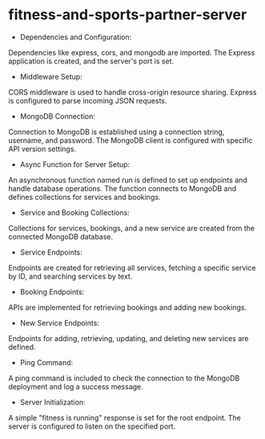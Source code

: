 # fitness-and-sports-partner-server


- Dependencies and Configuration:

Dependencies like express, cors, and mongodb are imported.
The Express application is created, and the server's port is set.
- Middleware Setup:

CORS middleware is used to handle cross-origin resource sharing.
Express is configured to parse incoming JSON requests.
- MongoDB Connection:

Connection to MongoDB is established using a connection string, username, and password.
The MongoDB client is configured with specific API version settings.
- Async Function for Server Setup:

An asynchronous function named run is defined to set up endpoints and handle database operations.
The function connects to MongoDB and defines collections for services and bookings.
- Service and Booking Collections:

Collections for services, bookings, and a new service are created from the connected MongoDB database.
- Service Endpoints:

Endpoints are created for retrieving all services, fetching a specific service by ID, and searching services by text.
- Booking Endpoints:

APIs are implemented for retrieving bookings and adding new bookings.
- New Service Endpoints:

Endpoints for adding, retrieving, updating, and deleting new services are defined.
- Ping Command:

A ping command is included to check the connection to the MongoDB deployment and log a success message.
- Server Initialization:

A simple "fitness is running" response is set for the root endpoint.
The server is configured to listen on the specified port.
